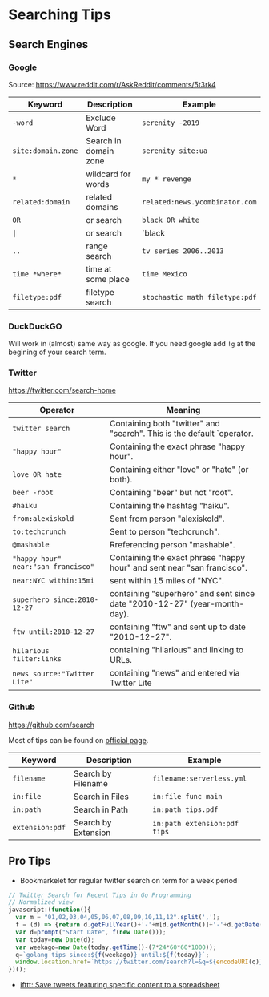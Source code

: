 # Searching Tips

## Search Engines

### Google

Source: https://www.reddit.com/r/AskReddit/comments/5t3rk4

 Keyword            | Description           | Example
--------------------|-----------------------|----------------------------
`-word`             | Exclude Word          | `serenity -2019`
`site:domain.zone`  | Search in domain zone | `serenity site:ua`
`*`                 | wildcard for words    | `my * revenge`
`related:domain`    | related domains       | `related:news.ycombinator.com`
`OR`                | or search             | `black OR white`
<code>&vert;</code> | or search             | `black | white`
`..`                | range search          | `tv series 2006..2013`
`time *where*`      | time at some place    | `time Mexico`
`filetype:pdf`      | filetype search       | `stochastic math filetype:pdf`

### DuckDuckGO

Will work in (almost) same way as google. If you need google add `!g` at the begining of your search term.

### Twitter
https://twitter.com/search-home

 Operator                           | Meaning
------------------------------------|-------------------------------------------------------------
`twitter search`                    | Containing both "twitter" and "search". This is the default `operator.
`"happy hour"`                      | Containing the exact phrase "happy hour".
`love OR hate`                      | Containing either "love" or "hate" (or both).
`beer -root`                        | Containing "beer" but not "root".
`#haiku`                            | Containing the hashtag "haiku".
`from:alexiskold`                   | Sent from person "alexiskold".
`to:techcrunch`                     | Sent to person "techcrunch".
`@mashable`                         | Rreferencing person "mashable".
`"happy hour" near:"san francisco"` | Containing the exact phrase "happy hour" and sent near "san francisco".
`near:NYC within:15mi`              |sent within 15 miles of "NYC".
`superhero since:2010-12-27`        |containing "superhero" and sent since date "2010-12-27" (year-month-day).
`ftw until:2010-12-27`              |containing "ftw" and sent up to date "2010-12-27".
`hilarious filter:links`            |containing "hilarious" and linking to URLs.
`news source:"Twitter Lite"`        |containing "news" and entered via Twitter Lite


### Github

https://github.com/search

Most of tips can be found on [official page](https://help.github.com/articles/searching-code/).

 Keyword        | Description           | Example
----------------|-----------------------|----------------------------
`filename`      | Search by Filename    | `filename:serverless.yml`
`in:file`       | Search in Files       | `in:file func main`
`in:path`       | Search in Path        | `in:path tips.pdf`
`extension:pdf` | Search by Extension   | `in:path extension:pdf tips`


## Pro Tips

 * Bookmarkelet for regular twitter search on term for a week period

  ```javascript
  // Twitter Search for Recent Tips in Go Programming
  // Normalized view
  javascript:(function(){
    var m = "01,02,03,04,05,06,07,08,09,10,11,12".split(',');
    f = (d) => {return d.getFullYear()+'-'+m[d.getMonth()]+'-'+d.getDate()};
    var d=prompt("Start Date", f(new Date()));
    var today=new Date(d);
    var weekago=new Date(today.getTime()-(7*24*60*60*1000));
    q=`golang tips since:${f(weekago)} until:${f(today)}`;
    window.location.href=`https://twitter.com/search?l=&q=${encodeURI(q)}&src=typd`;
  })();
  ```
  * [ifttt: Save tweets featuring specific content to a spreadsheet](https://ifttt.com/applets/P45PCZKW-save-tweets-featuring-specific-content-to-a-spreadsheet)